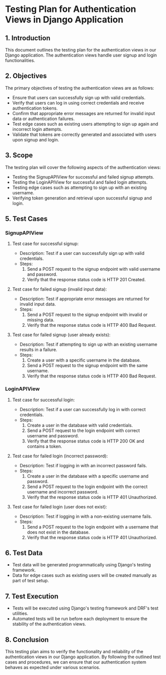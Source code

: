 # Testing Plan for Authentication Views in Django Application

## 1. Introduction
This document outlines the testing plan for the authentication views in our Django application. The authentication views handle user signup and login functionalities.

## 2. Objectives
The primary objectives of testing the authentication views are as follows:
- Ensure that users can successfully sign up with valid credentials.
- Verify that users can log in using correct credentials and receive authentication tokens.
- Confirm that appropriate error messages are returned for invalid input data or authentication failures.
- Test edge cases such as existing users attempting to sign up again and incorrect login attempts.
- Validate that tokens are correctly generated and associated with users upon signup and login.

## 3. Scope
The testing plan will cover the following aspects of the authentication views:
- Testing the SignupAPIView for successful and failed signup attempts.
- Testing the LoginAPIView for successful and failed login attempts.
- Testing edge cases such as attempting to sign up with an existing username.
- Verifying token generation and retrieval upon successful signup and login.

## 5. Test Cases
### SignupAPIView
1. Test case for successful signup:
   - Description: Test if a user can successfully sign up with valid credentials.
   - Steps:
     1. Send a POST request to the signup endpoint with valid username and password.
     2. Verify that the response status code is HTTP 201 Created.

2. Test case for failed signup (invalid input data):
   - Description: Test if appropriate error messages are returned for invalid input data.
   - Steps:
     1. Send a POST request to the signup endpoint with invalid or missing data.
     2. Verify that the response status code is HTTP 400 Bad Request.

3. Test case for failed signup (user already exists):
   - Description: Test if attempting to sign up with an existing username results in a failure.
   - Steps:
     1. Create a user with a specific username in the database.
     2. Send a POST request to the signup endpoint with the same username.
     3. Verify that the response status code is HTTP 400 Bad Request.

### LoginAPIView
1. Test case for successful login:
   - Description: Test if a user can successfully log in with correct credentials.
   - Steps:
     1. Create a user in the database with valid credentials.
     2. Send a POST request to the login endpoint with correct username and password.
     3. Verify that the response status code is HTTP 200 OK and contains a token.

2. Test case for failed login (incorrect password):
   - Description: Test if logging in with an incorrect password fails.
   - Steps:
     1. Create a user in the database with a specific username and password.
     2. Send a POST request to the login endpoint with the correct username and incorrect password.
     3. Verify that the response status code is HTTP 401 Unauthorized.

3. Test case for failed login (user does not exist):
   - Description: Test if logging in with a non-existing username fails.
   - Steps:
     1. Send a POST request to the login endpoint with a username that does not exist in the database.
     2. Verify that the response status code is HTTP 401 Unauthorized.

## 6. Test Data
- Test data will be generated programmatically using Django's testing framework.
- Data for edge cases such as existing users will be created manually as part of test setup.

## 7. Test Execution
- Tests will be executed using Django's testing framework and DRF's test utilities.
- Automated tests will be run before each deployment to ensure the stability of the authentication views.

## 8. Conclusion
This testing plan aims to verify the functionality and reliability of the authentication views in our Django application. By following the outlined test cases and procedures, we can ensure that our authentication system behaves as expected under various scenarios.
